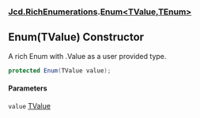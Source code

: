 ### [Jcd.RichEnumerations](Jcd.RichEnumerations.md 'Jcd.RichEnumerations').[Enum&lt;TValue,TEnum&gt;](Jcd.RichEnumerations.Enum_TValue,TEnum_.md 'Jcd.RichEnumerations.Enum<TValue,TEnum>')

## Enum(TValue) Constructor

A rich Enum with .Value as a user provided type.

```csharp
protected Enum(TValue value);
```
#### Parameters

<a name='Jcd.RichEnumerations.Enum_TValue,TEnum_.Enum(TValue).value'></a>

`value` [TValue](Jcd.RichEnumerations.Enum_TValue,TEnum_.md#Jcd.RichEnumerations.Enum_TValue,TEnum_.TValue 'Jcd.RichEnumerations.Enum<TValue,TEnum>.TValue')